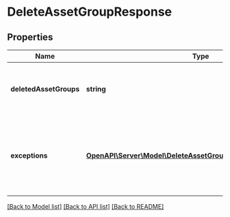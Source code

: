 # DeleteAssetGroupResponse

## Properties
Name | Type | Description | Notes
------------ | ------------- | ------------- | -------------
**deletedAssetGroups** | **string** | A list of ids of successfully deleted asset groups. | [optional] 
**exceptions** | [**OpenAPI\Server\Model\DeleteAssetGroupResponseExceptionsInner**](DeleteAssetGroupResponseExceptionsInner.md) | A list of errors associated with the asset groups. Will be returned if there is an error. | [optional] 

[[Back to Model list]](../README.md#documentation-for-models) [[Back to API list]](../README.md#documentation-for-api-endpoints) [[Back to README]](../README.md)


